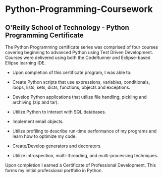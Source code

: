 # Python-Programming-Coursework
O'Reilly School of Technology - Python Programming Certificate
--------------------------------------------------------------

The Python Programming certificate series was comprised of four courses covering beginning to advanced Python using Test Driven Development. Courses were delivered using both the CodeRunner and Eclipse-based Ellipse learning IDE.

* Upon completion of this certificate program, I was able to:

* Create Python scripts that use expressions, variables, conditionals, loops, lists, sets, dicts, functions, objects and exceptions.

* Develop Python applications that utilize file handling, pickling and archiving (zip and tar).

* Utilize Python to interact with SQL databases.

* Implement email objects.

* Utilize profiling to describe run-time performance of my programs and learn how to optimize my code.

* Create/Develop generators and decorators.

* Utilize introspection, multi-threading, and multi-processing techniques.

Upon completion I earned a Certificate of Professional Development.  This forms my initial professional portfolio in Python.
